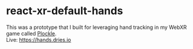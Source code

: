 # react-xr-default-hands

This was a prototype that I built for leveraging hand tracking in my WebXR game called [Plockle](https://plockle.com).  
Live: https://hands.dries.io
